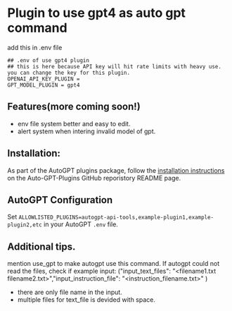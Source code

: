 # Plugin to use gpt4 as auto gpt command
add this in .env file
```
## .env of use gpt4 plugin
## this is here because API key will hit rate limits with heavy use. you can change the key for this plugin.
OPENAI_API_KEY_PLUGIN = 
GPT_MODEL_PLUGIN = gpt4
```

## Features(more coming soon!)
- env file system better and easy to edit. 
- alert system when intering invalid model of gpt.

## Installation:
As part of the AutoGPT plugins package, follow the [installation instructions](https://github.com/Significant-Gravitas/Auto-GPT-Plugins) on the Auto-GPT-Plugins GitHub reporistory README page.

## AutoGPT Configuration
Set `ALLOWLISTED_PLUGINS=autogpt-api-tools,example-plugin1,example-plugin2,etc` in your AutoGPT `.env` file.

## Additional tips.
mention use_gpt to make autogpt use this command. If autogpt could not read the files, check if 
example input: ("input_text_files": "<filename1.txt filename2.txt>","input_instruction_file": "<instruction_filename.txt>" )
- there are only file name in the input. 
- multiple files for text_file is devided with space.